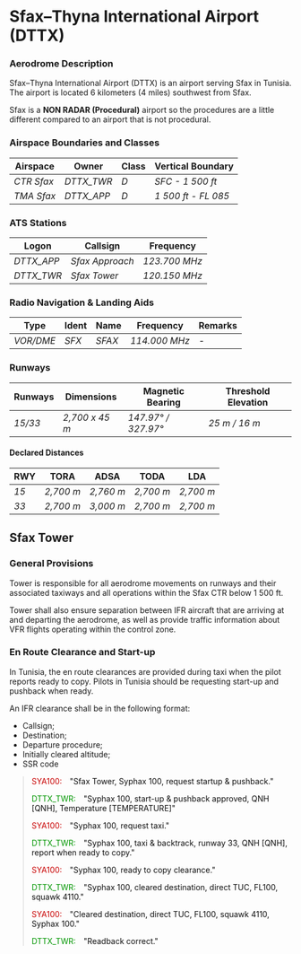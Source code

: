 # Sfax–Thyna International Airport (DTTX)

### Aerodrome Description

<p>Sfax–Thyna International Airport (DTTX) is an airport serving Sfax in Tunisia. The airport is located 6 kilometers (4 miles) southwest from Sfax.</p>
<p>Sfax is a <b>NON RADAR (Procedural)</b> airport so the procedures are a little different compared to an airport that is not procedural.</p>

### Airspace Boundaries and Classes

<table>
  <thead>
    <tr>
      <th>Airspace</th>
      <th>Owner</th>
      <th>Class</th>
      <th>Vertical Boundary</th>
    </tr>
  </thead>
  <tbody>
    <tr>
      <td class="foo"><em>CTR Sfax</em></td>
      <td><em class="foo">DTTX_TWR</em></td>
      <td><em class="foo">D</em></td>
      <td><em class="foo">SFC - 1 500 ft</em></td>
    </tr>
    <tr>
      <td class="foo"><em>TMA Sfax</em></td>
      <td><em class="foo">DTTX_APP</em></td>
      <td><em class="foo">D</em></td>
      <td><em class="foo">1 500 ft - FL 085</em></td>
    </tr>
  </tbody>
</table>

### ATS Stations

<table>
  <thead>
    <tr>
      <th>Logon</th>
      <th>Callsign</th>
      <th>Frequency</th>
    </tr>
  </thead>
  <tbody>
    <tr>
      <td class="foo"><em>DTTX_APP</em></td>
      <td><em class="foo">Sfax Approach</em></td>
      <td><em class="foo">123.700 MHz</em></td>
    </tr>
    <tr>
      <td class="foo"><em>DTTX_TWR</em></td>
      <td><em class="foo">Sfax Tower</em></td>
      <td><em class="foo">120.150 MHz</em></td>
    </tr>
  </tbody>
</table>

### Radio Navigation & Landing Aids

<table>
  <thead>
    <tr>
      <th>Type</th>
      <th>Ident</th>
      <th>Name</th>
      <th>Frequency</th>
      <th>Remarks</th>
    </tr>
  </thead>
  <tbody>
    <tr>
      <td class="foo"><em>VOR/DME</em></td>
      <td><em class="foo">SFX</em></td>
      <td><em class="foo">SFAX</em></td>
      <td><em class="foo">114.000 MHz</em></td>
      <td><em class="foo">-</em></td>
    </tr>
  </tbody>
</table>

### Runways

<table>
  <thead>
    <tr>
      <th>Runways</th>
      <th>Dimensions</th>
      <th>Magnetic Bearing</th>
      <th>Threshold Elevation</th>
    </tr>
  </thead>
  <tbody>
    <tr>
      <td class="foo"><em>15/33</em></td>
      <td><em class="foo">2,700 x 45 m</em></td>
      <td class="foo"><em>147.97° / 327.97°</em></td>
      <td class="foo"><em>25 m / 16 m</em></td>
    </tr>
  </tbody>
</table>

#### Declared Distances

<table>
  <thead>
    <tr>
      <th>RWY</th>
      <th>TORA</th>
      <th>ADSA</th>
      <th>TODA</th>
      <th>LDA</th>
    </tr>
  </thead>
  <tbody>
    <tr>
      <td class="foo"><em>15</em></td>
      <td><em class="foo">2,700 m</em></td>
      <td><em class="foo">2,760 m</em></td>
      <td><em class="foo">2,700 m</em></td>
      <td><em class="foo">2,700 m</em></td>
    </tr>
    <tr>
      <td class="foo"><em>33</em></td>
      <td><em class="foo">2,700 m</em></td>
      <td><em class="foo">3,000 m</em></td>
      <td><em class="foo">2,700 m</em></td>
      <td><em class="foo">2,700 m</em></td>
    </tr>
  </tbody>
</table>

## Sfax Tower

### General Provisions

Tower is responsible for all aerodrome movements on runways and their associated taxiways and all operations within the Sfax CTR below 1 500 ft. 

Tower shall also ensure separation between IFR aircraft that are arriving at and departing the aerodrome, as well as provide traffic information about VFR flights operating within the control zone.

### En Route Clearance and Start-up

<p>In Tunisia, the en route clearances are provided during taxi when the pilot reports ready to copy. Pilots in Tunisia should be requesting start-up and pushback when ready.</p>

<p>An IFR clearance shall be in the following format:</p>

- Callsign;
- Destination;
- Departure procedure;
- Initially cleared altitude;
- SSR code

<blockquote>
<div class="text">
  <p><span style="color:rgb(200,0,0);">SYA100:</span>&emsp;<span style="color:rgb(15,15,15);">"Sfax Tower, Syphax 100, request startup & pushback."</p></span>
  <p><span style="color:rgb(0,150,0);">DTTX_TWR:</span>&emsp;<span style="color:rgb(15,15,15);">"Syphax 100, start-up & pushback approved, QNH [QNH], Temperature [TEMPERATURE]"</p></span>
  <p><span style="color:rgb(200,0,0);">SYA100:</span>&emsp;<span style="color:rgb(15,15,15);">"Syphax 100, request taxi."</p></span>
  <p><span style="color:rgb(0,150,0);">DTTX_TWR:</span>&emsp;<span style="color:rgb(15,15,15);">"Syphax 100, taxi & backtrack, runway 33, QNH [QNH], report when ready to copy."</p></span>
  <p><span style="color:rgb(200,0,0);">SYA100:</span>&emsp;<span style="color:rgb(15,15,15);">"Syphax 100, ready to copy clearance."</p></span>
  <p><span style="color:rgb(0,150,0);">DTTX_TWR:</span>&emsp;<span style="color:rgb(15,15,15);">"Syphax 100, cleared destination, direct TUC, FL100, squawk 4110."</p></span>
</div>
<p><span style="color:rgb(200,0,0);">SYA100:</span>&emsp;<span style="color:rgb(15,15,15);">"Cleared destination, direct TUC, FL100, squawk 4110, Syphax 100."</p></span>
<p><span style="color:rgb(0,150,0);">DTTX_TWR:</span>&emsp;<span style="color:rgb(15,15,15);">"Readback correct."</p></span>
</blockquote>